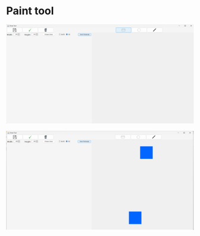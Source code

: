 # Paint tool

<div align="center">
  <img src="Paint/src/img/area.png">
</div>
<br>
<div align="center">
  <img src="Paint/src/img/arearec.png">
</div>
